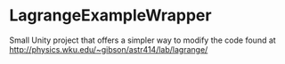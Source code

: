 # LagrangeExampleWrapper
Small Unity project that offers a simpler way to modify the code found at http://physics.wku.edu/~gibson/astr414/lab/lagrange/
